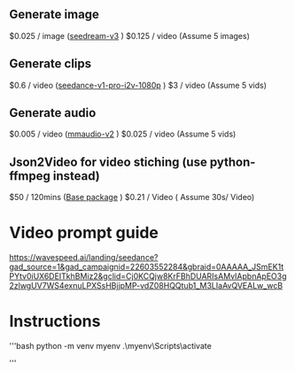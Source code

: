 ## Generate image
$0.025 / image ([seedream-v3](https://wavespeed.ai/models/bytedance/seedream-v3) )
$0.125 / video (Assume 5 images)


## Generate clips
$0.6 / video ([seedance-v1-pro-i2v-1080p](https://wavespeed.ai/models/bytedance/seedance-v1-pro-i2v-1080p) )
$3 / video (Assume 5 vids)


## Generate audio
$0.005 / video ([mmaudio-v2](https://wavespeed.ai/models/wavespeed-ai/mmaudio-v2) )
$0.025 / video (Assume 5 vids)


## Json2Video for video stiching (use python-ffmpeg instead)
$50 / 120mins ([Base package](https://json2video.com/pricing/) )
$0.21 / Video ( Assume 30s/ Video)

# Video prompt guide
https://wavespeed.ai/landing/seedance?gad_source=1&gad_campaignid=22603552284&gbraid=0AAAAA_JSmEK1tPYtv0iUX6DEITkhBMiz2&gclid=Cj0KCQjw8KrFBhDUARIsAMvIApbnApEO3g2zlwgUV7WS4exnuLPXSsHBjjpMP-vdZ08HQQtub1_M3LIaAvQVEALw_wcB

# Instructions
'''bash
python -m venv myenv
.\myenv\Scripts\activate

'''